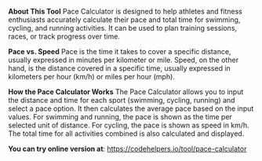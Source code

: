 **About This Tool**
Pace Calculator is designed to help athletes and fitness enthusiasts accurately calculate their pace and total time for swimming, cycling, and running activities. It can be used to plan training sessions, races, or track progress over time.

**Pace vs. Speed**
Pace is the time it takes to cover a specific distance, usually expressed in minutes per kilometer or mile. Speed, on the other hand, is the distance covered in a specific time, usually expressed in kilometers per hour (km/h) or miles per hour (mph).

**How the Pace Calculator Works**
The Pace Calculator allows you to input the distance and time for each sport (swimming, cycling, running) and select a pace option. It then calculates the average pace based on the input values. For swimming and running, the pace is shown as the time per selected unit of distance. For cycling, the pace is shown as speed in km/h. The total time for all activities combined is also calculated and displayed.

**You can try online version at**: https://codehelpers.io/tool/pace-calculator
